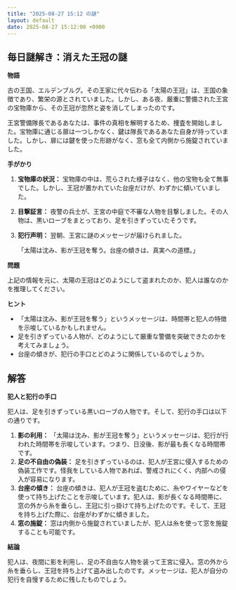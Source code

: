 ```yaml
---
title: "2025-08-27 15:12 の謎"
layout: default
date: 2025-08-27 15:12:00 +0900
---
```

## 毎日謎解き：消えた王冠の謎

**物語**

古の王国、エルデンブルグ。その王家に代々伝わる「太陽の王冠」は、王国の象徴であり、繁栄の源とされていました。しかし、ある夜、厳重に警備された王宮の宝物庫から、その王冠が忽然と姿を消してしまったのです。

王宮警備隊長であるあなたは、事件の真相を解明するため、捜査を開始しました。宝物庫に通じる扉は一つしかなく、鍵は隊長であるあなた自身が持っていました。しかし、扉には鍵を使った形跡がなく、窓も全て内側から施錠されていました。

**手がかり**

1.  **宝物庫の状況：** 宝物庫の中は、荒らされた様子はなく、他の宝物も全て無事でした。しかし、王冠が置かれていた台座だけが、わずかに傾いていました。
2.  **目撃証言：** 夜警の兵士が、王宮の中庭で不審な人物を目撃しました。その人物は、黒いローブをまとっており、足を引きずっていたそうです。
3.  **犯行声明：** 翌朝、王宮に謎のメッセージが届けられました。

    「太陽は沈み、影が王冠を奪う。台座の傾きは、真実への道標。」

**問題**

上記の情報を元に、太陽の王冠はどのようにして盗まれたのか、犯人は誰なのかを推理してください。

**ヒント**

*   「太陽は沈み、影が王冠を奪う」というメッセージは、時間帯と犯人の特徴を示唆しているかもしれません。
*   足を引きずっている人物が、どのようにして厳重な警備を突破できたのかを考えてみましょう。
*   台座の傾きが、犯行の手口とどのように関係しているのでしょうか。

## 解答

**犯人と犯行の手口**

犯人は、足を引きずっている黒いローブの人物です。そして、犯行の手口は以下の通りです。

1.  **影の利用：** 「太陽は沈み、影が王冠を奪う」というメッセージは、犯行が行われた時間帯を示唆しています。つまり、日没後、影が最も長くなる時間帯です。
2.  **足の不自由の偽装：** 足を引きずっているのは、犯人が王宮に侵入するための偽装工作です。怪我をしている人物であれば、警戒されにくく、内部への侵入が容易になります。
3.  **台座の傾き：** 台座の傾きは、犯人が王冠を盗むために、糸やワイヤーなどを使って持ち上げたことを示唆しています。犯人は、影が長くなる時間帯に、窓の外から糸を垂らし、王冠に引っ掛けて持ち上げたのです。そして、王冠を持ち上げた際に、台座がわずかに傾きました。
4.  **窓の施錠：** 窓は内側から施錠されていましたが、犯人は糸を使って窓を施錠することも可能です。

**結論**

犯人は、夜間に影を利用し、足の不自由な人物を装って王宮に侵入。窓の外から糸を垂らし、王冠を持ち上げて盗み出したのです。メッセージは、犯人が自分の犯行を自慢するために残したものでしょう。
